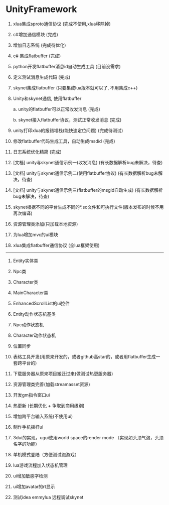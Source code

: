 # UnityFramework

1. xlua集成sproto通信协议 (完成不使用,xlua移除掉)

2. c#增加通信模块 (完成)

5. 增加日志系统 (完成待优化) 

3. c# 集成flatbuffer (完成)

4. python开发flatbuffer消息id自动生成工具 (目前没需求)

5. 定义测试消息生成代码 (完成)

4. skynet集成flatbuffer	(只要集成lua版本就可以了, 不用集成c++)

3. Unity和skynet通信, 使用flatbuffer

    a. unity的flatbuffer可以正常收发消息 (完成)
    
    b. skynet接入flatbuffer协议，测试正常收发消息 (完成)
    
11. unity打印xlua的报错堆栈(能快速定位问题)   (完成待测试)    
        
4. 修改flatbuffer代码生成工具，自动生成msdid (完成)

5. 日志系统优化精简 (完成)   

1. [文档] unity与skynet通信示例一(收发消息)         (有长数据解析bug未解决，待查)

2. [文档] unity与skynet通信示例二(使用flatbuffer协议)       (有长数据解析bug未解决，待查)

3. [文档] unity与skynet通信示例三(flatbuffer的msgid自动生成)     (有长数据解析bug未解决，待查)

1. skynet根据不同的平台生成不同的*.so文件和可执行文件(版本发布的时候不用再次编译)  

5. 资源管理类添加(只加载本地资源) 

5. 为lua增加mvc的ui模块 

5. xlua集成flatbuffer通信协议 (全lua框架使用) 

---

1. Entity实体类

2. Npc类

3. Character类

4. MainCharacter类

5. EnhancedScrollList的ui控件

6. Entity动作状态机基类

7. Npc动作状态机

8. Character动作状态机

9. 位置同步

8. 表格工具开发(用原来开发的，或者github高star的，或者用flatbuffer生成一套跨平台的)

9. 下载服务器从原来项目搬迁过来(做测试热更服务器)

12. 资源管理类完善(加载streamasset资源)

6. 开发gm指令窗口ui

10. 热更新 (长期优化 + 争取到商用级别)

12. 增加跨平台输入系统(不使用ui) 

13. 制作手机摇杆ui

14. 3dui的实现，ugui使用world space的render mode （实现如头顶气泡，头顶名字的功能）

8. 单机模式登陆（方便测试跑游戏）

11. lua游戏流程加入状态机管理   

12. ui增加敏感字检测

13. ui增加avatar的rt显示

14. 测试idea emmylua 远程调试skynet 








